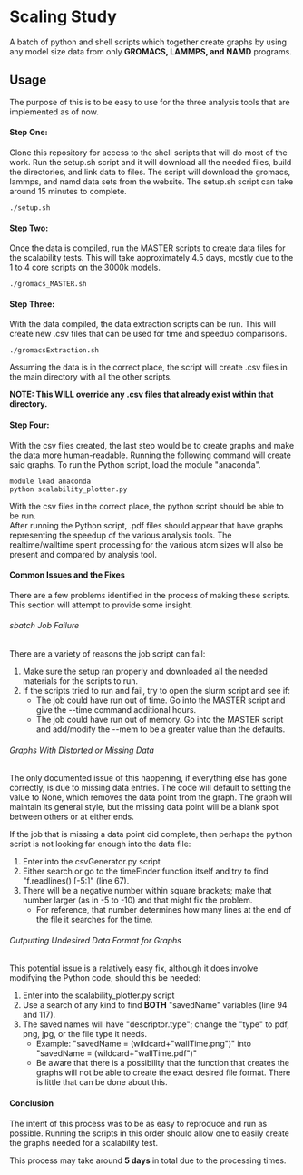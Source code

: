 # Scaling Study

A batch of python and shell scripts which together create graphs by using any model size data from only **GROMACS, LAMMPS, and NAMD** programs.

## Usage

The purpose of this is to be easy to use for the three analysis tools that are implemented as of now. 

#### Step One:

Clone this repository for access to the shell scripts that will do most of the work.
Run the setup.sh script and it will download all the needed files, build the directories, and link data to files.
The script will download the gromacs, lammps, and namd data sets from the website. The setup.sh script can take around 15 minutes to complete.

```
./setup.sh
```

#### Step Two:

Once the data is compiled, run the MASTER scripts to create data files for the scalability tests.
This will take approximately 4.5 days, mostly due to the 1 to 4 core scripts on the 3000k models.

```
./gromacs_MASTER.sh
```

#### Step Three: 

With the data compiled, the data extraction scripts can be run. 
This will create new .csv files that can be used for time and speedup comparisons.

```
./gromacsExtraction.sh 
```

Assuming the data is in the correct place, the script will create .csv files in the main directory with all the other scripts.

**NOTE: This WILL override any .csv files that already exist within that directory.** 

#### Step Four:

With the csv files created, the last step would be to create graphs and make the data more human-readable.
Running the following command will create said graphs.
To run the Python script, load the module "anaconda".

```
module load anaconda
python scalability_plotter.py
```

With the csv files in the correct place, the python script should be able to be run.  
After running the Python script, .pdf files should appear that have graphs representing the speedup of the various analysis tools. 
The realtime/walltime spent processing for the various atom sizes will also be present and compared by analysis tool. 

#### Common Issues and the Fixes

There are a few problems identified in the process of making these scripts.
This section will attempt to provide some insight.

###### sbatch Job Failure

There are a variety of reasons the job script can fail:

1. Make sure the setup ran properly and downloaded all the needed materials for the scripts to run.
2. If the scripts tried to run and fail, try to open the slurm script and see if:
   - The job could have run out of time. Go into the MASTER script and give the --time command additional hours. 
   - The job could have run out of memory. Go into the MASTER script and add/modify the --mem to be a greater value than the defaults.

###### Graphs With Distorted or Missing Data

The only documented issue of this happening, if everything else has gone correctly, is due to missing data entries.
The code will default to setting the value to None, which removes the data point from the graph. 
The graph will maintain its general style, but the missing data point will be a blank spot between others or at either ends.

If the job that is missing a data point did complete, then perhaps the python script is not looking far enough into the data file:
1. Enter into the csvGenerator.py script
2. Either search or go to the timeFinder function itself and try to find "f.readlines() [-5:]" (line 67).
3. There will be a negative number within square brackets; make that number larger (as in -5 to -10) and that might fix the problem.
   - For reference, that number determines how many lines at the end of the file it searches for the time.

###### Outputting Undesired Data Format for Graphs

This potential issue is a relatively easy fix, although it does involve modifying the Python code, should this be needed:
1. Enter into the scalability_plotter.py script
2. Use a search of any kind to find **BOTH** "savedName" variables (line 94 and 117).
3. The saved names will have "descriptor.type"; change the "type" to pdf, png, jpg, or the file type it needs.
   - Example: "savedName = (wildcard+"wallTime.png")" into "savedName = (wildcard+"wallTime.pdf")"
   - Be aware that there is a possibility that the function that creates the graphs will not be able to create the exact desired file format. There is little that can be done about this. 

#### Conclusion

The intent of this process was to be as easy to reproduce and run as possible.
Running the scripts in this order should allow one to easily create the graphs needed for a scalability test.

This process may take around **5 days** in total due to the processing times. 
